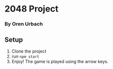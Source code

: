 # 2048 Project
### By Oren Urbach

## Setup
1. Clone the project
2. run `npm start`
3. Enjoy! The game is played using the arrow keys.